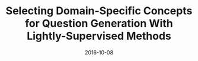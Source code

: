 ---
title: "Selecting Domain-Specific Concepts for Question Generation With Lightly-Supervised Methods"
collection: publications
permalink: /publication/2016-10-18-paper-title-number-2
date: 2016-10-08
venue: 'Proceedings of the 9th International Natural Language Generation Conference (INLG)'
paperurl: 'https://www.aclweb.org/anthology/W16-6623.pdf'

---